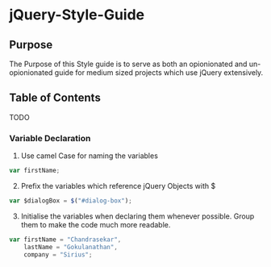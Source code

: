# jQuery-Style-Guide

## Purpose

The Purpose of this Style guide is to serve as both an opionionated and un-opionionated guide for medium sized projects which use jQuery extensively.

## Table of Contents

TODO

### Variable Declaration

1. Use camel Case for naming the variables
```js
var firstName;
```
2. Prefix the variables which reference jQuery Objects with $
```js
var $dialogBox = $("#dialog-box");
```
3. Initialise the variables when declaring them whenever possible. Group them to make the code much more readable.
```js
var firstName = "Chandrasekar",
    lastName = "Gokulanathan",
    company = "Sirius";
```


